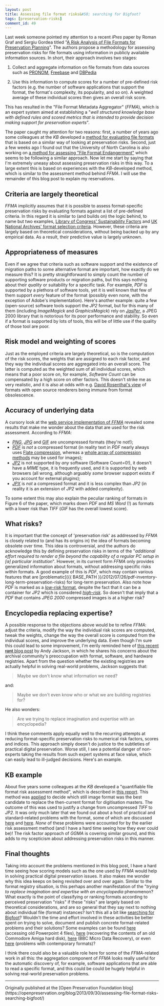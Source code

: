 ```yaml
---
layout: post
title: Assessing file format risks&#58; searching for Bigfoot?
tags: [preservation-risks]
comment_id: 49
---
```


Last week someone pointed my attention to a recent *iPres* paper by Roman Graf and Sergiu Gordea titled "[A Risk Analysis of File Formats for Preservation Planning](http://purl.pt/24107/1/iPres2013_PDF/A%20Risk%20Analysis%20of%20File%20Formats%20for%20Preservation%20Planning.pdf)". The authors propose a methodology for assessing preservation risks for file formats using information in publicly available information sources. In short, their approach involves two stages:

1. Collect and aggregate information on file formats from data sources such as [PRONOM](http://www.nationalarchives.gov.uk/PRONOM), [Freebase](http://www.freebase.com/) and [DBPedia](http://dbpedia.org)

2. Use this information to compute scores for a number of pre-defined risk factors (e.g. the number of software applications that support the format, the format's complexity, its popularity, and so on). A weighted average of these individual scores then gives an overall risk score.

This has resulted in the "File Format Metadata Aggregator" (*FFMA*), which is an expert system aimed at establishing a "*well structured knowledge base with defined rules and scored metrics that is intended to provide decision making support for preservation experts*".

<!-- more -->

The paper caught my attention for two reasons: first, a number of years ago some colleagues at the *KB* developed a [method for evaluating file formats](http://www.kb.nl/hrd/dd/dd_links_en_publicaties/publicaties/KB_file_format_evaluation_method_27022008.pdf) that is based on a similar way of looking at preservation risks. Second, just a few weeks ago I found out that the University of North Carolina is also working on [a method for assessing "File Format Endangerment"](http://www.ils.unc.edu/digccurr/ct_poster/Ryan.pdf) which seems to be following a similar approach. Now let me start by saying that I'm extremely uneasy about assessing preservation risks in this way. To a large extent this is based on experiences with the *KB*-developed method, which is similar to the assessment method behind *FFMA*. I will use the remainder of this blog post to explain my reservations.

## Criteria are largely theoretical

*FFMA* implicitly assumes that it is possible to assess format-specific preservation risks by evaluating formats against a list of pre-defined criteria. In this regard it is similar to (and builds on) the logic behind, to name but two examples, [Library of Congress' Sustainability Factors](http://www.digitalpreservation.gov/formats/sustain/sustain.shtml) and [UK National Archives' format selection criteria](http://www.nationalarchives.gov.uk/documents/selecting-file-formats.pdf). However, these criteria are largely based on theoretical considerations, without being backed up by any empirical data. As a result, their predictive value is largely unknown.

## Appropriateness of measures

Even if we agree that criteria such as software support and the existence of migration paths to some alternative format are important, how exactly do we measure this? It is pretty straightforward to simply count the number of supporting software products or migration paths, but this says nothing about their *quality* or suitability for a specific task. For example, *PDF* is supported by a plethora of software tools, yet it is well known that few of them support *every* feature of the format (possibly even none, with the exception of Adobe's implementation). Here's another example: quite a few (open-source)  software tools support the *JP2* format, but for this many of them (including *ImageMagick* and *GraphicsMagick*) rely on [*JasPer*](http://www.ece.uvic.ca/~frodo/jasper/), a JPEG 2000 library that is notorious for its poor performance and stability. So even if a format is supported by lots of tools, this will be of little use if the quality of those tool are poor.

## Risk model and weighting of scores

Just as the employed criteria are largely theoretical, so is the computation of the risk scores, the weights that are assigned to each risk factor, and they way the individual scores are aggregated into an overall score. The latter is computed as the weighted sum of all individual scores, which means that a poor score on, for example, *Software Count* can be compensated by a high score on other factors. This doesn't strike me as very realistic, and it is also at odds with e.g. [David Rosenthal's view](http://blog.dshr.org/2009/01/are-format-specifications-important-for.html) of formats with open source renderers being immune from format obsolescence.

## Accuracy of underlying data

A cursory look at the [web service implementation of *FFMA*](http://ffma.ait.ac.at:8080/preservation-riskmanagement/) revealed some results that make me wonder about the data that are used for the risk assessment. According to *FFMA*:

* [*PNG*](http://ffma.ait.ac.at:8080/preservation-riskmanagement/rest/loddataanalysis/html/riskscorereport?name=png&configName=&classificationName=), [*JPG*](http://ffma.ait.ac.at:8080/preservation-riskmanagement/rest/loddataanalysis/html/riskscorereport?name=jpg&configName=&classificationName=) and [GIF](http://ffma.ait.ac.at:8080/preservation-riskmanagement/rest/loddataanalysis/html/riskscorereport?name=gif&configName=&classificationName=) are uncompressed formats (they're not!);
* [*PDF*](http://ffma.ait.ac.at:8080/preservation-riskmanagement/rest/loddataanalysis/html/riskscorereport?name=pdf&configName=&classificationName=) is *not* a compressed format (in reality text in *PDF* nearly always uses [Flate compression](http://en.wikipedia.org/wiki/DEFLATE), whereas a [whole array of compression methods](http://www.prepressure.com/pdf/basics/compression) may be used for images);
* [*JP2*](http://ffma.ait.ac.at:8080/preservation-riskmanagement/rest/loddataanalysis/html/riskscorereport?name=jp2&configName=&classificationName=) is not supported by *any* software (Software Count=0!), it doesn't have a *MIME* type, it is frequently used, and it is supported by web browsers (all wrong, although arguably *some* browser support exists if you account for external plugins);
* [*JPX*](http://ffma.ait.ac.at:8080/preservation-riskmanagement/rest/loddataanalysis/html/riskscorereport?name=jpf&configName=&classificationName=) is *not* a compressed format and it is less complex than *JP2* (in reality it is an extension of *JP2* with added complexity).

To some extent this may also explain the peculiar ranking of formats in Figure 6 of the paper, which marks down *PDF* and *MS Word* (!) as formats with a lower risk than *TIFF* (*GIF* has the overall lowest score).

## What risks?

It is important that the concept of 'preservation risk' as addressed by *FFMA* is closely related to (and has its origins in) the idea of formats becoming obsolete over time. This idea is controversial, and the authors do acknowledge this by defining preservation risks in terms of the "*additional effort required to render a file beyond the capability of a regular PC setup in [a] particular institution*". However, in its current form *FFMA* only provides generalized information about formats, without addressing specific risks *within* formats. A good example of this is *PDF*, which may contain various features that are [problematic]({{ BASE_PATH }}/2012/07/26/pdf-inventory-long-term-preservation-risks) for long-term preservation. Also note how *PDF* is marked as a [*low-risk* format](http://ffma.ait.ac.at:8080/preservation-riskmanagement/rest/loddataanalysis/html/riskscorereport?name=pdf&configName=&classificationName=), despite the fact that it can be a container for *JP2* which is considered [*high-risk*](http://ffma.ait.ac.at:8080/preservation-riskmanagement/rest/loddataanalysis/html/riskscorereport?name=jp2&configName=&classificationName=). So doesn't that imply that  a *PDF* that contains *JPEG 2000* compressed images is at a higher risk?

## Encyclopedia replacing expertise?

A possible response to the objections above would be to refine *FFMA*: adjust the criteria, modify the way the individual risk scores are computed, tweak the weights, change the way the overall score is computed from the individual scores, and improve the underlying data. Even though I'm sure this could lead to some improvement, I'm eerily reminded here of [this recent <strike>rant</strike> blog post](http://www.openplanetsfoundation.org/blogs/2013-09-13-registries-we-need) by Andy Jackson, in which he shares his concerns about the archival community's preoccupation with format, software, and hardware registries. Apart from the question whether the existing registries are actually helpful in solving real-world problems, Jackson suggests that:

> Maybe we don't know what information we need?

and:

> Maybe we don't even know who or what we are building registries for?

He also wonders:

> Are we trying to replace imagination and expertise with an encyclopedia?

I think these comments apply equally well to the recurring attempts at reducing format-specific preservation risks to numerical risk factors, scores and indices. This approach simply doesn't do justice to the subtleties of practical digital preservation. Worse still, I see a potential danger of non-experts taking the results from such expert systems at face value, which can easily lead to ill-judged decisions. Here's an example.

## KB example

About five years some colleagues at the *KB* developed a "quantifiable file format risk assessment method", which is described in [this report](http://www.kb.nl/hrd/dd/dd_links_en_publicaties/publicaties/KB_file_format_evaluation_method_27022008.pdf). This method was [applied](http://www.kb.nl/hrd/dd/dd_links_en_publicaties/publicaties/Alternative_File_Formats_for_Storing_Masters_2_1.pdf) to decide which still image format was the best candidate to replace the then-current format for digitisation masters. The outcome of this was used to justify a change from uncompressed *TIFF* to *JP2*. It was only much later that we found out about a host of practical and standard-related problems with the format, some of which are discussed [here](http://jpeg2000wellcomelibrary.blogspot.nl/2010/12/guest-post-ensuring-suitability-of-jpeg.html) and [here](http://www.dlib.org/dlib/may11/vanderknijff/05vanderknijff.html). *None* of these problems were accounted for by the earlier risk assessment method (and I have a hard time seeing how they ever could be)! The risk factor approach of *GGMA* is covering similar ground, and this adds to my scepticism about addressing preservation risks in this manner.

## Final thoughts

Taking into account the problems mentioned in this blog post, I have a hard time seeing how scoring models such as the one used by *FFMA* would help in solving practical digital preservation issues. It also makes me wonder why this idea keeps on being revisited over and over again. Similar to the format registry situation, is this perhaps another manifestation of the "*trying to replace imagination and expertise with an encyclopedia* phenomenon? What exactly is the point of classifying or ranking formats according to perceived preservation "risks" if these "risks" are largely based on theoretical considerations, and are so general that they say next to nothing about individual file (format) instances? Isn't this all a bit like [searching for Bigfoot](http://www.searchingforbigfoot.com/)? Wouldn't the time and effort involved in these activities be better spent on trying to solve, document and publish concrete format-related problems and their solutions? Some examples can be found [here](http://unsustainableideas.wordpress.com/2012/10/15/ppt-4-adventure-learning/) (accessing old Powerpoint 4 files), [here](http://notepad.benfinoradin.info/2013/09/12/it-takes-a-village-to-save-a-hard-drive/) (recovering the contents of an old Commodore Amiga hard disk), [here](http://anjackson.github.io/keeping-codes/experiments/BBC%20Micro%20Data%20Recovery.html) (BBC Micro Data Recovery), or even [here](http://wiki.opf-labs.org/display/TR/OPF+File+Format+Risk+Registry) (problems with contemporary formats)?

I think there could also be a valuable role here for some of the *FFMA*-related work in all this: the aggregation component of *FFMA* looks really useful for the automatic discovery of, for example, software applications that are able to read a specific format, and this could be could be hugely helpful in solving real-world preservation problems.

<hr>
Originally published at the [Open Preservation Foundation blog](https://openpreservation.org/blog/2013/09/30/assessing-file-format-risks-searching-bigfoot/)
